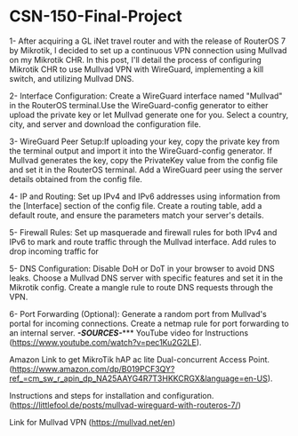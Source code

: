 # CSN-150-Final-Project

1- After acquiring a GL iNet travel router and with the release of RouterOS 7 by Mikrotik, I decided to set up a continuous VPN connection using Mullvad on my Mikrotik CHR. In this post, I'll detail the process of configuring Mikrotik CHR to use Mullvad VPN with WireGuard, implementing a kill switch, and utilizing Mullvad DNS.

2- Interface Configuration: Create a WireGuard interface named "Mullvad" in the RouterOS terminal.Use the WireGuard-config generator to either upload the private key or let Mullvad generate one for you. Select a country, city, and server and download the configuration file.

3- WireGuard Peer Setup:If uploading your key, copy the private key from the terminal output and import it into the WireGuard-config generator. If Mullvad generates the key, copy the PrivateKey value from the config file and set it in the RouterOS terminal. Add a WireGuard peer using the server details obtained from the config file.

4- IP and Routing: Set up IPv4 and IPv6 addresses using information from the [Interface] section of the config file. Create a routing table, add a default route, and ensure the parameters match your server's details.

5- Firewall Rules: Set up masquerade and firewall rules for both IPv4 and IPv6 to mark and route traffic through the Mullvad interface. Add rules to drop incoming traffic for

5- DNS Configuration: Disable DoH or DoT in your browser to avoid DNS leaks. Choose a Mullvad DNS server with specific features and set it in the Mikrotik config. Create a mangle rule to route DNS requests through the VPN.

6- Port Forwarding (Optional): Generate a random port from Mullvad's portal for incoming connections. Create a netmap rule for port forwarding to an internal server.
*********************************************************************************************************-SOURCES-************************************************************************************************************
YouTube video for Instructions (https://www.youtube.com/watch?v=pec1Ku2G2LE).

Amazon Link to get MikroTik hAP ac lite Dual-concurrent Access Point. (https://www.amazon.com/dp/B019PCF3QY?ref_=cm_sw_r_apin_dp_NA25AAYG4R7T3HKKCRGX&language=en-US).

Instructions and steps for installation and configuration. (https://littlefool.de/posts/mullvad-wireguard-with-routeros-7/)

Link for Mullvad VPN (https://mullvad.net/en)
